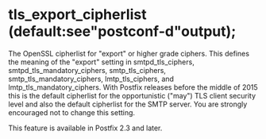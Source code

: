 # tls_export_cipherlist (default:see"postconf-d"output); 

 The OpenSSL cipherlist for "export" or higher grade ciphers. This
defines the meaning of the "export" setting in smtpd_tls_ciphers,
smtpd_tls_mandatory_ciphers, smtp_tls_ciphers, smtp_tls_mandatory_ciphers,
lmtp_tls_ciphers, and lmtp_tls_mandatory_ciphers.  With Postfix
releases before the middle of 2015 this is the default cipherlist
for the opportunistic ("may") TLS client security level and also
the default cipherlist for the SMTP server. You are strongly
encouraged not to change this setting.  

 This feature is available in Postfix 2.3 and later. 


